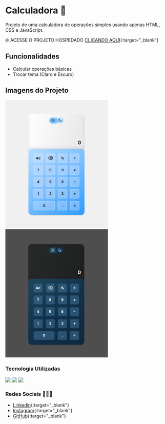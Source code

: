 # Calculadora 📱

Projeto de uma calculadora de operações simples usando apenas HTML, CSS e JavaScript.

🌐 ACESSE O PROJETO HOSPEDADO [CLICANDO AQUI](https://gabrielbuttendorf.github.io/projetos/calculadora/){:target="_blank"}

## Funcionalidades

- Calcular operações básicas
- Trocar tema (Claro e Escuro)

## Imagens do Projeto

<div>
    <img width="320px" height="400px" src="images/readme/calculadora-light.PNG" alt="Tema Claro" style="display-inline-block;">
    <img width="320px" height="400px" src="images/readme/calculadora-dark.PNG" alt="Tema Escuro" style="display-inline-block;">
</div>

### Tecnologia Utilizadas

<div>
    <img src="https://img.shields.io/badge/HTML5-E34F26?style=for-the-badge&logo=html5&logoColor=white" style="display: inline-block;">
    <img src="https://img.shields.io/badge/CSS3-1572B6?style=for-the-badge&logo=css3&logoColor=white" style="display: inline-block;">
    <img src="https://img.shields.io/badge/JavaScript-F7DF1E?style=for-the-badge&logo=javascript&logoColor=black" style="display: inline-block";>
</div>

### Redes Sociais 👨🏻‍💼

- [Linkedin](https://www.linkedin.com/in/gabrielbuttendorf/){:target="_blank"}
- [Instagram](https://www.instagram.com/bieel.felipe_/){:target="_blank"}
- [GitHub](https://github.com/gabrielbuttendorf){:target="_blank"}
